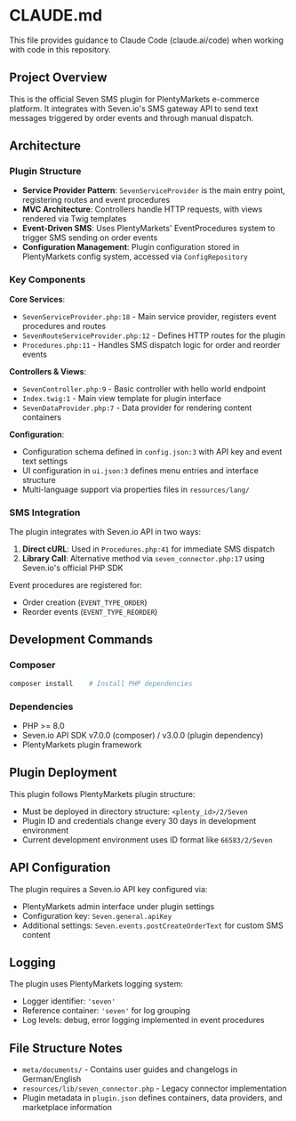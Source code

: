 # CLAUDE.md

This file provides guidance to Claude Code (claude.ai/code) when working with code in this repository.

## Project Overview

This is the official Seven SMS plugin for PlentyMarkets e-commerce platform. It integrates with Seven.io's SMS gateway API to send text messages triggered by order events and through manual dispatch.

## Architecture

### Plugin Structure
- **Service Provider Pattern**: `SevenServiceProvider` is the main entry point, registering routes and event procedures
- **MVC Architecture**: Controllers handle HTTP requests, with views rendered via Twig templates
- **Event-Driven SMS**: Uses PlentyMarkets' EventProcedures system to trigger SMS sending on order events
- **Configuration Management**: Plugin configuration stored in PlentyMarkets config system, accessed via `ConfigRepository`

### Key Components

**Core Services**:
- `SevenServiceProvider.php:18` - Main service provider, registers event procedures and routes
- `SevenRouteServiceProvider.php:12` - Defines HTTP routes for the plugin
- `Procedures.php:11` - Handles SMS dispatch logic for order and reorder events

**Controllers & Views**:
- `SevenController.php:9` - Basic controller with hello world endpoint
- `Index.twig:1` - Main view template for plugin interface
- `SevenDataProvider.php:7` - Data provider for rendering content containers

**Configuration**:
- Configuration schema defined in `config.json:3` with API key and event text settings
- UI configuration in `ui.json:3` defines menu entries and interface structure
- Multi-language support via properties files in `resources/lang/`

### SMS Integration

The plugin integrates with Seven.io API in two ways:
1. **Direct cURL**: Used in `Procedures.php:41` for immediate SMS dispatch
2. **Library Call**: Alternative method via `seven_connector.php:17` using Seven.io's official PHP SDK

Event procedures are registered for:
- Order creation (`EVENT_TYPE_ORDER`)
- Reorder events (`EVENT_TYPE_REORDER`)

## Development Commands

### Composer
```bash
composer install    # Install PHP dependencies
```

### Dependencies
- PHP >= 8.0
- Seven.io API SDK v7.0.0 (composer) / v3.0.0 (plugin dependency)
- PlentyMarkets plugin framework

## Plugin Deployment

This plugin follows PlentyMarkets plugin structure:
- Must be deployed in directory structure: `<plenty_id>/2/Seven`
- Plugin ID and credentials change every 30 days in development environment
- Current development environment uses ID format like `66583/2/Seven`

## API Configuration

The plugin requires a Seven.io API key configured via:
- PlentyMarkets admin interface under plugin settings
- Configuration key: `Seven.general.apiKey`
- Additional settings: `Seven.events.postCreateOrderText` for custom SMS content

## Logging

The plugin uses PlentyMarkets logging system:
- Logger identifier: `'seven'`
- Reference container: `'seven'` for log grouping
- Log levels: debug, error logging implemented in event procedures

## File Structure Notes

- `meta/documents/` - Contains user guides and changelogs in German/English
- `resources/lib/seven_connector.php` - Legacy connector implementation
- Plugin metadata in `plugin.json` defines containers, data providers, and marketplace information
